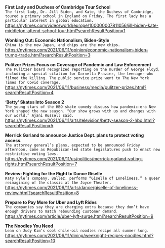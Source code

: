 **First Lady and Duchess of Cambridge Tour School**\
`The first lady, Dr. Jill Biden, and Kate, the Duchess of Cambridge, toured a primary school in England on Friday. The first lady has a particular interest in global education.`\
https://nytimes.com/video/world/europe/100000007811056/jill-biden-kate-middleton-attend-school-tour.html?searchResultPosition=1

**Wonking Out: Economic Nationalism, Biden-Style**\
`China is the new Japan, and chips are the new chips.`\
https://nytimes.com/2021/06/11/opinion/economic-nationalism-biden-trump-trade.html?searchResultPosition=3

**Pulitzer Prizes Focus on Coverage of Pandemic and Law Enforcement**\
`The Pulitzer board recognized reporting on the murder of George Floyd, including a special citation for Darnella Frazier, the teenager who filmed the killing. The public service prize went to The New York Times for Covid coverage.`\
https://nytimes.com/2021/06/11/business/media/pulitzer-prizes.html?searchResultPosition=4

**‘Betty’ Skates Into Season 2**\
`The young stars of the HBO skate comedy discuss how pandemic-era New York shaped the new season. “Our show grows with us and changes with our world,” Ajani Russell said.`\
https://nytimes.com/2021/06/11/arts/television/betty-season-2-hbo.html?searchResultPosition=5

**Merrick Garland to announce Justice Dept. plans to protect voting access.**\
`The attorney general’s plans, expected to be announced Friday afternoon, come as Republican-led state legislatures push to enact new restrictive voting laws.`\
https://nytimes.com/2021/06/11/us/politics/merrick-garland-voting-rights.html?searchResultPosition=7

**Review: Fighting for the Right to Dance Giselle**\
`Katy Pyle’s company, Ballez, performs “Giselle of Loneliness,” a queer reimagining of the classic at the Joyce Theater.`\
https://nytimes.com/2021/06/11/arts/dance/giselle-of-loneliness-review.html?searchResultPosition=8

**Prepare to Pay More for Uber and Lyft Rides**\
`The companies say they are charging extra because they don’t have enough drivers to match rebounding customer demand.`\
https://nytimes.com/article/uber-lyft-surge.html?searchResultPosition=9

**The Noodles You Need**\
`Lean on Judy Kim’s cool chile-oil noodles recipe all summer long.`\
https://nytimes.com/2021/06/11/dining/weeknight-recipes-noodles.html?searchResultPosition=10

